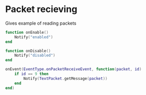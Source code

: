 # Packet recieving
Gives example of reading packets

```lua
function onEnable()
    Notify("enabled")
end

function onDisable()
    Notify("disabled")
end

onEvent(EventType.onPacketReceiveEvent, function(packet, id)
    if id == 9 then
        Notify(TextPacket.getMessage(packet))
    end
end)
```